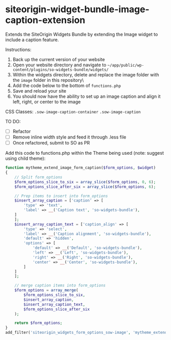 # siteorigin-widget-bundle-image-caption-extension
Extends the SiteOrigin Widgets Bundle by extending the Image widget to include a caption feature.

Instructions: 

1. Back up the current version of your website
2. Open your website directory and navigate to `~/app/public/wp-content/plugins/so-widgets-bundle/widgets/`
3. Within the widgets directory, delete and replace the image folder with the `image` folder in this repository\
4. Add the code below to the bottom of `functions.php`
5. Save and reload your site
6. You should now have the ability to set up an image caption and align it left, right, or center to the image

CSS Classes:
`.sow-image-caption-container`
`.sow-image-caption`

TO DO:
- [ ] Refactor
- [ ] Remove inline width style and feed it through .less file
- [ ] Once refactored, submit to SO as PR

Add this code to functions.php within the Theme being used (note: suggest using child theme):
```php
function mytheme_extend_image_form_caption($form_options, $widget)
{
    // Split form_options
    $form_options_slice_to_six = array_slice($form_options, 0, 6);
    $form_options_slice_after_six = array_slice($form_options, 6);

    // Prep items to insert into form_options
    $insert_array_caption = ['caption' => [
        'type' => 'text',
        'label' => __('Caption text', 'so-widgets-bundle'),
    ]
    ];
    $insert_array_caption_text = ['caption_align' => [
        'type' => 'select',
        'label' => __('Caption alignment', 'so-widgets-bundle'),
        'default' => 'hidden',
        'options' => [
            'default' => __('Default', 'so-widgets-bundle'),
            'left' => __('Left', 'so-widgets-bundle'),
            'right' => __('Right', 'so-widgets-bundle'),
            'center' => __('Center', 'so-widgets-bundle'),
        ]
    ]
    ];

    // merge caption items into form_options
    $form_options = array_merge(
        $form_options_slice_to_six,
        $insert_array_caption,
        $insert_array_caption_text,
        $form_options_slice_after_six
    );

    return $form_options;
}
add_filter('siteorigin_widgets_form_options_sow-image', 'mytheme_extend_image_form_caption', 10, 2);
```
